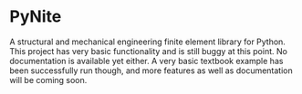 # PyNite
A structural and mechanical engineering finite element library for Python. This project has very basic functionality and is still buggy at this point. No documentation is available yet either. A very basic textbook example has been successfully run though, and more features as well as documentation will be coming soon.

